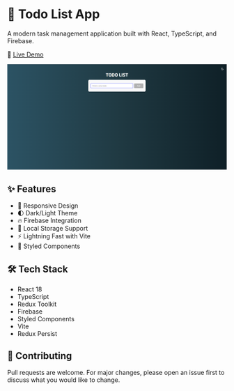# 📝 Todo List App

A modern task management application built with React, TypeScript, and Firebase.

🔗 [Live Demo](https://evgeniyborysov.github.io/todo-list/)

![Todo List App](./preview.png)

## ✨ Features

-   📱 Responsive Design
-   🌓 Dark/Light Theme
-   🔥 Firebase Integration
-   💾 Local Storage Support
-   ⚡ Lightning Fast with Vite
-   🎨 Styled Components

## 🛠 Tech Stack

-   React 18
-   TypeScript
-   Redux Toolkit
-   Firebase
-   Styled Components
-   Vite
-   Redux Persist

## 🤝 Contributing

Pull requests are welcome. For major changes, please open an issue first to discuss what you would like to change.
